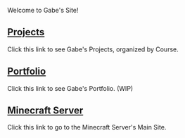 Welcome to Gabe's Site!

## [Projects](/Projects)
Click this link to see Gabe's Projects, organized by Course.

## [Portfolio](/Portfolio)
Click this link to see Gabe's Portfolio. (WIP)


## [Minecraft Server](/MinecraftServer)
Click this link to go to the Minecraft Server's Main Site.


